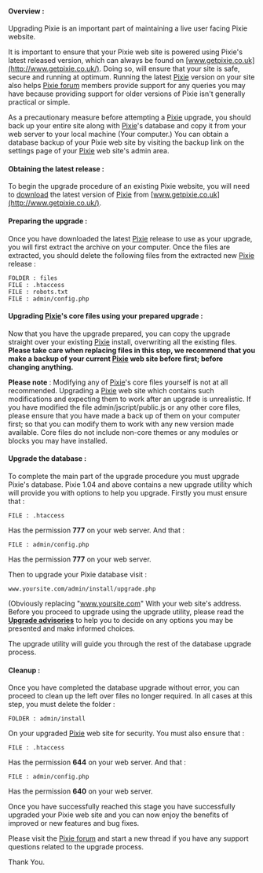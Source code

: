 #### Overview : ####

Upgrading Pixie is an important part of maintaining a live user facing Pixie website.

It is important to ensure that your Pixie web site is powered using Pixie's latest released version, which can always be found on [www.getpixie.co.uk](http://www.getpixie.co.uk/).
Doing so, will ensure that your site is safe, secure and running at optimum. Running the latest [Pixie](http://www.getpixie.co.uk/) version on your site also helps [Pixie forum](http://groups.google.com/group/pixie-cms) members provide support for any queries you may have because providing support for older versions of Pixie isn't generally practical or simple.

As a precautionary measure before attempting a [Pixie](http://www.getpixie.co.uk/) upgrade, you should back up your entire site along with [Pixie](http://www.getpixie.co.uk/)'s database and copy it from your web server to your local machine (Your computer.)
You can obtain a database backup of your Pixie web site by visiting the backup link on the settings page of your [Pixie](http://www.getpixie.co.uk/) web site's admin area.

#### Obtaining the latest release : ####
To begin the upgrade procedure of an existing Pixie website, you will need to [download](http://www.getpixie.co.uk/downloads/) the latest version of [Pixie](http://www.getpixie.co.uk/) from [www.getpixie.co.uk](http://www.getpixie.co.uk/).

#### Preparing the upgrade : ####
Once you have downloaded the latest [Pixie](http://www.getpixie.co.uk/) release to use as your upgrade, you will first extract the archive on your computer.
Once the files are extracted, you should delete the following files from the extracted new [Pixie](http://www.getpixie.co.uk/) release :

```
FOLDER : files
FILE : .htaccess
FILE : robots.txt
FILE : admin/config.php
```

#### Upgrading [Pixie](http://www.getpixie.co.uk/)'s core files using your prepared upgrade : ####

Now that you have the upgrade prepared, you can copy the upgrade straight over your existing [Pixie](http://www.getpixie.co.uk/) install, overwriting all the existing files.
**Please take care when replacing files in this step, we recommend that you make a backup of your current [Pixie](http://www.getpixie.co.uk/) web site before first; before changing anything.**

**Please note** :
Modifying any of [Pixie](http://www.getpixie.co.uk/)'s core files yourself is not at all recommended. Upgrading a [Pixie](http://www.getpixie.co.uk/) web site which contains such modifications and expecting them to work after an upgrade is unrealistic.
If you have modified the file admin/jscript/public.js or any other core files, please ensure that you have made a back up of them on your computer first; so that you can modify them to work with any new version made available.
Core files do not include non-core themes or any modules or blocks you may have installed.

#### Upgrade the database : ####
To complete the main part of the upgrade procedure you must upgrade Pixie's database.
Pixie 1.04 and above contains a new upgrade utility which will provide you with options to help you upgrade.
Firstly you must ensure that :

```
FILE : .htaccess
```

Has the permission **777** on your web server. And that :

```
FILE : admin/config.php
```

Has the permission **777** on your web server.

Then to upgrade your Pixie database visit :

```
www.yoursite.com/admin/install/upgrade.php
```

(Obviously replacing "www.yoursite.com" With your web site's address.
Before you proceed to upgrade using the upgrade utility, please read the **[Upgrade advisories](http://code.google.com/p/pixie-cms/wiki/UpgradeAdvisories)** to help you to decide on any options you may be presented and make informed choices.

The upgrade utility will guide you through the rest of the database upgrade process.

#### Cleanup : ####
Once you have completed the database upgrade without error, you can proceed to clean up the left over files no longer required.
In all cases at this step, you must delete the folder :

```
FOLDER : admin/install
```

On your upgraded [Pixie](http://www.getpixie.co.uk/) web site for security.
You must also ensure that :

```
FILE : .htaccess
```

Has the permission **644** on your web server. And that :

```
FILE : admin/config.php
```

Has the permission **640** on your web server.

Once you have successfully reached this stage you have successfully upgraded your Pixie web site and you can now enjoy the benefits of improved or new features and bug fixes.

Please visit the [Pixie forum](http://groups.google.com/group/pixie-cms) and start a new thread if you have any support questions related to the upgrade process.

Thank You.
